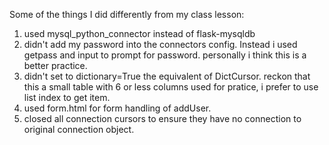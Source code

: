 Some of the things I did differently from my class lesson:
1. used mysql_python_connector instead of flask-mysqldb
2. didn't add my password into the connectors config. Instead i used getpass and input to prompt for password. personally i think this is a better practice.
3. didn't set to dictionary=True the equivalent of DictCursor. reckon that this a small table with 6 or less columns used for pratice, i prefer to use list index to get item.
4. used form.html for form handling of addUser.
5. closed all connection cursors to ensure they have no connection to original connection object.

